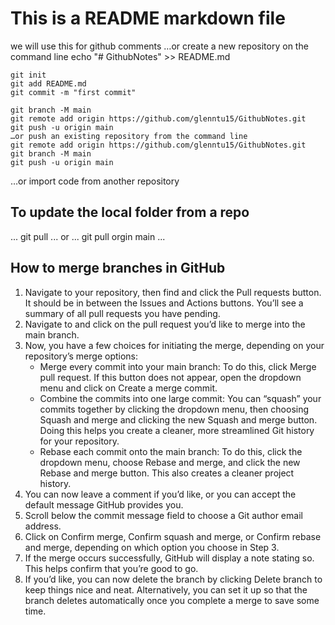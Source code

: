 # This is a README markdown file
we will use this for github comments
…or create a new repository on the command line
echo "# GithubNotes" >> README.md
```
git init
git add README.md
git commit -m "first commit"
```
```
git branch -M main
git remote add origin https://github.com/glenntu15/GithubNotes.git
git push -u origin main
…or push an existing repository from the command line
git remote add origin https://github.com/glenntu15/GithubNotes.git
git branch -M main
git push -u origin main

```
…or import code from another repository
## To update the local folder from a repo
...
git pull 
...
or
...
git pull orgin main
...
## How to merge branches in GitHub

1. Navigate to your repository, then find and click the Pull requests button. It should be in between the Issues and Actions buttons. You’ll see a summary of all pull requests you have pending.
2. Navigate to and click on the pull request you’d like to merge into the main branch.
3. Now, you have a few choices for initiating the merge, depending on your repository’s merge options:
   - Merge every commit into your main branch:
     To do this, click Merge pull request. If this button does not appear, open the dropdown menu and click on Create a merge commit.
   - Combine the commits into one large commit:
   You can “squash” your commits together by clicking the dropdown menu, then choosing Squash and merge and clicking the new Squash and merge button. Doing this helps    you create a cleaner, more streamlined Git history for your repository.
   - Rebase each commit onto the main branch:
To do this, click the dropdown menu, choose Rebase and merge, and click the new Rebase and merge button. This also creates a cleaner project history.
4. You can now leave a comment if you’d like, or you can accept the default message GitHub provides you.
5. Scroll below the commit message field to choose a Git author email address.
6. Click on Confirm merge, Confirm squash and merge, or Confirm rebase and merge, depending on which option you choose in Step 3.
7. If the merge occurs successfully, GitHub will display a note stating so. This helps confirm that you’re good to go.
8. If you’d like, you can now delete the branch by clicking Delete branch to keep things nice and neat. Alternatively, you can set it up so that the branch deletes automatically once you complete a merge to save some time.
